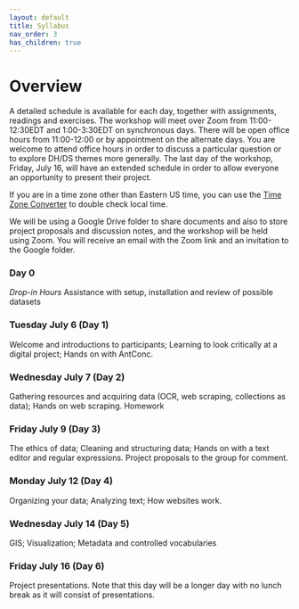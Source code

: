 ```yaml
---
layout: default
title: Syllabus
nav_order: 3
has_children: true
---
```

# Overview

A detailed schedule is available for each day, together with assignments, readings and exercises. The workshop will meet over Zoom from 11:00-12:30EDT  and 1:00-3:30EDT on synchronous days. There will be open office hours from 11:00-12:00 or by appointment on the alternate days. You are welcome to attend office hours in order to discuss a particular question or to explore DH/DS themes more generally. The last day of the workshop, Friday, July 16, will have an extended schedule in order to allow everyone an opportunity to present their project.

If you are in a time zone other than Eastern US time, you can use the [Time Zone Converter](https://www.timeanddate.com/worldclock/converter.html?iso=20210629T150000&p1=878) to double check local time.

We will be using a Google Drive folder to share documents and also to store project proposals and discussion notes, and the workshop will be held using Zoom. You will receive an email with the Zoom link and an invitation to the Google folder.

### Day 0

*Drop-in Hours* Assistance with setup, installation and review of possible datasets

### Tuesday July 6 (Day 1)

Welcome and introductions to participants; Learning to look critically at a digital project; Hands on with AntConc.

###  Wednesday July 7 (Day 2)

Gathering resources and acquiring data (OCR, web scraping, collections as data); Hands on web scraping. Homework

### Friday July 9 (Day 3)

The ethics of data; Cleaning and structuring data; Hands on with a text editor and regular expressions. Project proposals to the group for comment.

### Monday July 12 (Day 4)

Organizing your data; Analyzing text; How websites work.

### Wednesday July 14 (Day 5)

GIS; Visualization; Metadata and controlled vocabularies


### Friday July 16 (Day 6)

Project presentations. Note that this day will be a longer day with no lunch break as it will consist of presentations.  

<br/>
